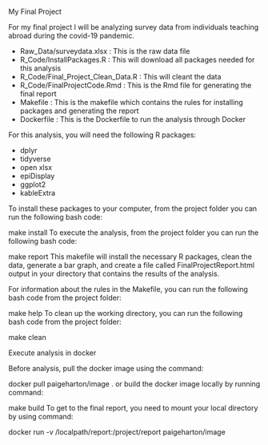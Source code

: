 
My Final Project

For my final project I will be analyzing survey data from individuals teaching abroad during the covid-19 pandemic. 
 
 - Raw_Data/surveydata.xlsx : This is the raw data file
 - R_Code/InstallPackages.R : This will download all packages needed for this analysis
 - R_Code/Final_Project_Clean_Data.R : This will cleant the data
 - R_Code/FinalProjectCode.Rmd : This is the Rmd file for generating the final report
 - Makefile : This is the makefile which contains the rules for installing packages and generating the report
 - Dockerfile : This is the Dockerfile to run the analysis through Docker

For this analysis, you will need the following R packages:

 - dplyr
 - tidyverse
 - open xlsx
 - epiDisplay
 - ggplot2
 - kableExtra

To install these packages to your computer, from the project folder you can run the following bash code:

make install
To execute the analysis, from the project folder you can run the following bash code:

make report
This makefile will install the necessary R packages, clean the data, generate a bar graph, and create a file called FinalProjectReport.html output in your directory that contains the results of the analysis.

For information about the rules in the Makefile, you can run the following bash code from the project folder:

make help
To clean up the working directory, you can run the following bash code from the project folder:

make clean

Execute analysis in docker

Before analysis, pull the docker image using the command:

docker pull paigeharton/image .
or build the docker image locally by running command:

make build
To get to the final report, you need to mount your local directory by using command:

docker run -v /localpath/report:/project/report paigeharton/image
